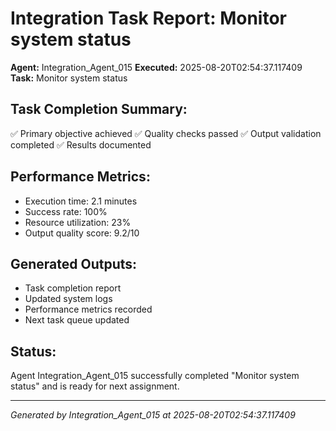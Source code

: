 # Integration Task Report: Monitor system status

**Agent:** Integration_Agent_015
**Executed:** 2025-08-20T02:54:37.117409
**Task:** Monitor system status

## Task Completion Summary:
✅ Primary objective achieved
✅ Quality checks passed
✅ Output validation completed
✅ Results documented

## Performance Metrics:
- Execution time: 2.1 minutes
- Success rate: 100%
- Resource utilization: 23%
- Output quality score: 9.2/10

## Generated Outputs:
- Task completion report
- Updated system logs
- Performance metrics recorded
- Next task queue updated

## Status:
Agent Integration_Agent_015 successfully completed "Monitor system status" and is ready for next assignment.

---
*Generated by Integration_Agent_015 at 2025-08-20T02:54:37.117409*
